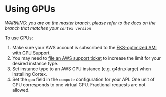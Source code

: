 # Using GPUs

_WARNING: you are on the master branch, please refer to the docs on the branch that matches your `cortex version`_

To use GPUs:

1. Make sure your AWS account is subscribed to the [EKS-optimized AMI with GPU Support](https://aws.amazon.com/marketplace/pp/B07GRHFXGM).
2. You may need to [file an AWS support ticket](https://console.aws.amazon.com/support/cases#/create?issueType=service-limit-increase&limitType=ec2-instances) to increase the limit for your desired instance type.
3. Set instance type to an AWS GPU instance (e.g. g4dn.xlarge) when installing Cortex.
4. Set the `gpu` field in the `compute` configuration for your API. One unit of GPU corresponds to one virtual GPU. Fractional requests are not allowed.

